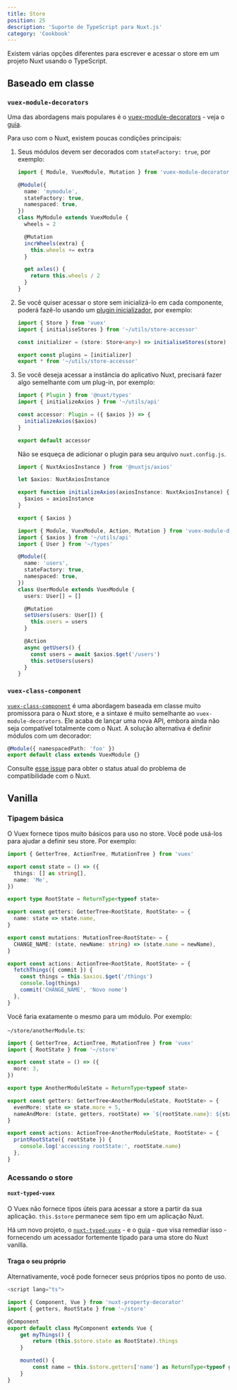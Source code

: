 ```yaml
---
title: Store
position: 25
description: 'Suporte de TypeScript para Nuxt.js'
category: 'Cookbook'
---
```


Existem várias opções diferentes para escrever e acessar o store em um projeto Nuxt usando o TypeScript.

## Baseado em classe

### `vuex-module-decorators`

Uma das abordagens mais populares é o [vuex-module-decorators](https://github.com/championswimmer/vuex-module-decorators) - veja o [guia](https://championswimmer.in/vuex-module-decorators/).


Para uso com o Nuxt, existem poucas condições principais:

1. Seus módulos devem ser decorados com `stateFactory: true`, por exemplo:

   ```ts {}[store/mymodule.ts]
   import { Module, VuexModule, Mutation } from 'vuex-module-decorators'

   @Module({
     name: 'mymodule',
     stateFactory: true,
     namespaced: true,
   })
   class MyModule extends VuexModule {
     wheels = 2

     @Mutation
     incrWheels(extra) {
       this.wheels += extra
     }

     get axles() {
       return this.wheels / 2
     }
   }
   ```

2. Se você quiser acessar o store sem inicializá-lo em cada componente, poderá fazê-lo usando um [plugin inicializador](https://github.com/championswimmer/vuex-module-decorators#accessing-modules-with-nuxtjs), por exemplo:
   ```ts {}[store/index.ts]
   import { Store } from 'vuex'
   import { initialiseStores } from '~/utils/store-accessor'

   const initializer = (store: Store<any>) => initialiseStores(store)

   export const plugins = [initializer]
   export * from '~/utils/store-accessor'
   ```

3. Se você deseja acessar a instância do aplicativo Nuxt, precisará fazer algo semelhante com um plug-in, por exemplo:
   ```ts {}[plugins/axios-accessor.ts]
   import { Plugin } from '@nuxt/types'
   import { initializeAxios } from '~/utils/api'

   const accessor: Plugin = ({ $axios }) => {
     initializeAxios($axios)
   }

   export default accessor
   ```

   Não se esqueça de adicionar o plugin para seu arquivo `nuxt.config.js`.

   ```ts {}[utils/api.ts]
   import { NuxtAxiosInstance } from '@nuxtjs/axios'

   let $axios: NuxtAxiosInstance

   export function initializeAxios(axiosInstance: NuxtAxiosInstance) {
     $axios = axiosInstance
   }

   export { $axios }
   ```

   ```ts {}[store/users.ts]
   import { Module, VuexModule, Action, Mutation } from 'vuex-module-decorators'
   import { $axios } from '~/utils/api'
   import { User } from '~/types'

   @Module({
     name: 'users',
     stateFactory: true,
     namespaced: true,
   })
   class UserModule extends VuexModule {
     users: User[] = []

     @Mutation
     setUsers(users: User[]) {
       this.users = users
     }

     @Action
     async getUsers() {
       const users = await $axios.$get('/users')
       this.setUsers(users)
     }
   }
   ```

### `vuex-class-component`

[`vuex-class-component`](https://github.com/michaelolof/vuex-class-component) é uma abordagem baseada em classe muito promissora para o Nuxt store, e a sintaxe é muito semelhante ao `vuex-module-decorators`. Ele acaba de lançar uma nova API, embora ainda não seja compatível totalmente com o Nuxt. A solução alternativa é definir módulos com um decorador:

```ts
@Module({ namespacedPath: 'foo' })
export default class extends VuexModule {}
```

Consulte [esse  issue](https://github.com/michaelolof/vuex-class-component/issues/43) para obter o status atual do problema de compatibilidade com o Nuxt.

## Vanilla

### Tipagem básica

O Vuex fornece tipos muito básicos para uso no store. Você pode usá-los para ajudar a definir seu store. Por exemplo:

```ts {}[store/index.ts]
import { GetterTree, ActionTree, MutationTree } from 'vuex'

export const state = () => ({
  things: [] as string[],
  name: 'Me',
})

export type RootState = ReturnType<typeof state>

export const getters: GetterTree<RootState, RootState> = {
  name: state => state.name,
}

export const mutations: MutationTree<RootState> = {
  CHANGE_NAME: (state, newName: string) => (state.name = newName),
}

export const actions: ActionTree<RootState, RootState> = {
  fetchThings({ commit }) {
    const things = this.$axios.$get('/things')
    console.log(things)
    commit('CHANGE_NAME', 'Novo nome')
  },
}
```

Você faria exatamente o mesmo para um módulo. Por exemplo:

`~/store/anotherModule.ts`:
```ts
import { GetterTree, ActionTree, MutationTree } from 'vuex'
import { RootState } from '~/store'

export const state = () => ({
  more: 3,
})

export type AnotherModuleState = ReturnType<typeof state>

export const getters: GetterTree<AnotherModuleState, RootState> = {
  evenMore: state => state.more + 5,
  nameAndMore: (state, getters, rootState) => `${rootState.name}: ${state.more}`,
}

export const actions: ActionTree<AnotherModuleState, RootState> = {
  printRootState({ rootState }) {
    console.log('accessing rootState:', rootState.name)
  },
}
```

### Acessando o store

#### `nuxt-typed-vuex`


O Vuex não fornece tipos úteis para acessar a store a partir da sua aplicação. `this.$store` permanece sem tipo em um aplicação Nuxt.

Há um novo projeto, o [`nuxt-typed-vuex`](https://github.com/danielroe/nuxt-typed-vuex) - e o [guia](https://nuxt-typed-vuex.danielcroe.com/) - que visa remediar isso - fornecendo um acessador fortemente tipado para uma store do Nuxt vanilla.


#### Traga o seu próprio

Alternativamente, você pode fornecer seus próprios tipos no ponto de uso.

```ts {}[components/MyComponent.vue]
<script lang="ts">

import { Component, Vue } from 'nuxt-property-decorator'
import { getters, RootState } from '~/store'

@Component
export default class MyComponent extends Vue {
    get myThings() {
        return (this.$store.state as RootState).things
    }

    mounted() {
        const name = this.$store.getters['name'] as ReturnType<typeof getters.name>
    }
}
```
